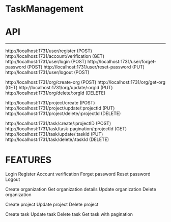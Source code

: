 # TaskManagement

# API
---------------------------------------
http://localhost:1731/user/register (POST)
http://localhost:1731/account/verification (GET)
http://localhost:1731/user/login (POST)
http://localhost:1731/user/forget-password (POST)
http://localhost:1731/user/reset-password (PUT)
http://localhost:1731/user/logout (POST)

http://localhost:1731/org/create-org (POST)
http://localhost:1731/org/get-org (GET)
http://localhost:1731/org/update/:orgId (PUT)
http://localhost:1731/org/delete/:orgId (DELETE)

http://localhost:1731/project/create (POST)
http://localhost:1731/project/update/:projectId (PUT)
http://localhost:1731/project/delete/:projectId (DELETE)

http://localhost:1731/task/create/:projectID (POST)
http://localhost:1731/task/task-pagination/:projectId (GET)
http://localhost:1731/task/update/:taskId (PUT)
http://localhost:1731/task/delete/:taskId (DELETE)


# FEATURES

Login
Register
Account verification
Forget password
Reset password
Logout

Create organization
Get organization details
Update organization
Delete organization

Create project
Update project
Delete project

Create task
Update task
Delete task
Get task with pagination